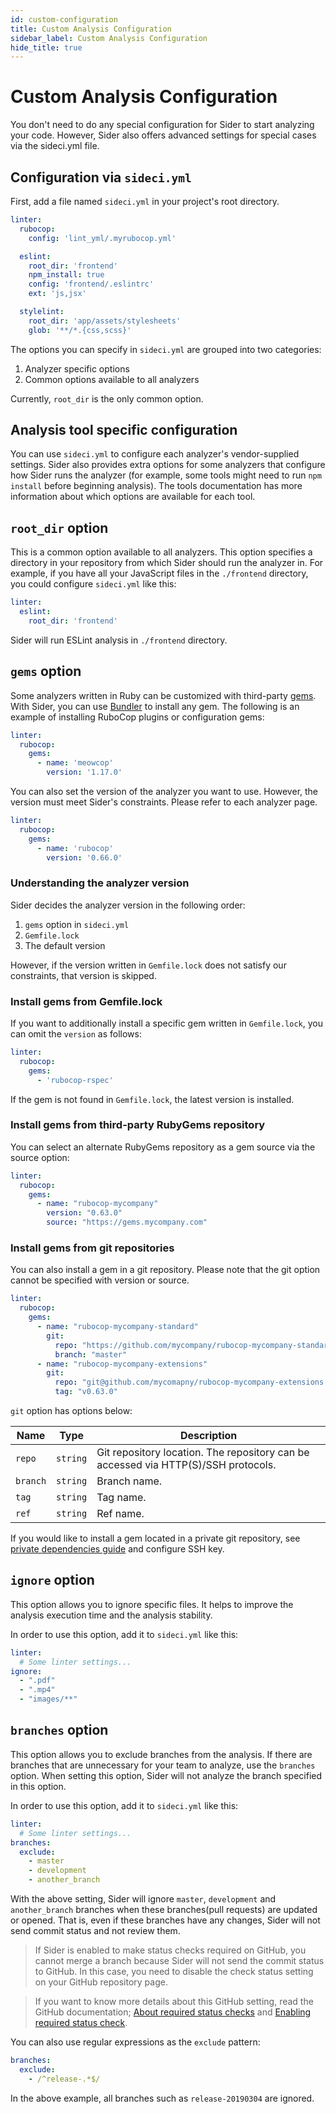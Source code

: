 ```yaml
---
id: custom-configuration
title: Custom Analysis Configuration
sidebar_label: Custom Analysis Configuration
hide_title: true
---
```


# Custom Analysis Configuration

You don't need to do any special configuration for Sider to start analyzing your code. However, Sider also offers advanced settings for special cases via the sideci.yml file.

## Configuration via `sideci.yml`

First, add a file named `sideci.yml` in your project's root directory.

```yaml
linter:
  rubocop:
    config: 'lint_yml/.myrubocop.yml'

  eslint:
    root_dir: 'frontend'
    npm_install: true
    config: 'frontend/.eslintrc'
    ext: 'js,jsx'

  stylelint:
    root_dir: 'app/assets/stylesheets'
    glob: '**/*.{css,scss}'
```

The options you can specify in `sideci.yml` are grouped into two categories:

1. Analyzer specific options
2. Common options available to all analyzers

Currently, `root_dir` is the only common option.

## Analysis tool specific configuration

You can use `sideci.yml` to configure each analyzer's vendor-supplied settings. Sider also provides extra options for some analyzers that configure how Sider runs the analyzer (for example, some tools might need to run `npm install` before beginning analysis). The tools documentation has more information about which options are available for each tool.

## `root_dir` option

This is a common option available to all analyzers. This option specifies a directory in your repository from which Sider should run the analyzer in. For example, if you have all your JavaScript files in the `./frontend` directory, you could configure `sideci.yml` like this:

```yaml
linter:
  eslint:
    root_dir: 'frontend'
```

Sider will run ESLint analysis in `./frontend` directory.

## `gems` option

Some analyzers written in Ruby can be customized with third-party [gems](https://rubygems.org/). With Sider, you can use [Bundler](https://bundler.io/) to install any gem. The following is an example of installing RuboCop plugins or configuration gems:

```yaml
linter:
  rubocop:
    gems:
      - name: 'meowcop'
        version: '1.17.0'
```

You can also set the version of the analyzer you want to use. However, the version must meet Sider's constraints. Please refer to each analyzer page.

```yaml
linter:
  rubocop:
    gems:
      - name: 'rubocop'
        version: '0.66.0'
```

### Understanding the analyzer version

Sider decides the analyzer version in the following order:

1. `gems` option in `sideci.yml`
2. `Gemfile.lock`
3. The default version

However, if the version written in `Gemfile.lock` does not satisfy our constraints, that version is skipped.

### Install gems from Gemfile.lock

If you want to additionally install a specific gem written in `Gemfile.lock`, you can omit the `version` as follows:

```yaml
linter:
  rubocop:
    gems:
      - 'rubocop-rspec'
```

If the gem is not found in `Gemfile.lock`, the latest version is installed.

### Install gems from third-party RubyGems repository

You can select an alternate RubyGems repository as a gem source via the source option:

```yaml
linter:
  rubocop:
    gems:
      - name: "rubocop-mycompany"
        version: "0.63.0"
        source: "https://gems.mycompany.com"
```

### Install gems from git repositories

You can also install a gem in a git repository. Please note that the git option cannot be specified with version or source.

```yaml
linter:
  rubocop:
    gems:
      - name: "rubocop-mycompany-standard"
        git:
          repo: "https://github.com/mycompany/rubocop-mycompany-standard.git"
          branch: "master"
      - name: "rubocop-mycompany-extensions"
        git:
          repo: "git@github.com/mycomapny/rubocop-mycompany-extensions.git"
          tag: "v0.63.0"
```

`git` option has options below:

| Name | Type | Description |
| ---- | ---- | ----------- |
| `repo` | `string` | Git repository location. The repository can be accessed via HTTP(S)/SSH protocols. |
| `branch` | `string` | Branch name. |
| `tag` | `string` | Tag name. |
| `ref` | `string` | Ref name. |

If you would like to install a gem located in a private git repository, see [private dependencies guide](../advanced-settings/private-dependencies.md) and configure SSH key.

## `ignore` option

This option allows you to ignore specific files. It helps to improve the analysis execution time and the analysis stability.

In order to use this option, add it to `sideci.yml` like this:

```yaml
linter:
  # Some linter settings...
ignore:
  - ".pdf"
  - ".mp4"
  - "images/**"
```

## `branches` option

This option allows you to exclude branches from the analysis. If there are branches that are unnecessary for your team to analyze, use the `branches` option.
When setting this option, Sider will not analyze the branch specified in this option.

In order to use this option, add it to `sideci.yml` like this:

```yaml
linter:
  # Some linter settings...
branches:
  exclude:
    - master
    - development
    - another_branch
```

With the above setting, Sider will ignore `master`, `development` and `another_branch` branches when these branches(pull requests) are updated or opened. That is, even if these branches have any changes, Sider will not send commit status and not review them.

> If Sider is enabled to make status checks required on GitHub, you cannot merge a branch because Sider will not send the commit status to GitHub.
> In this case, you need to disable the check status setting on your GitHub repository page.

> If you want to know more details about this GitHub setting, read the GitHub documentation; [About required status checks](https://help.github.com/articles/about-required-status-checks/) and [Enabling required status check](https://help.github.com/articles/enabling-required-status-checks/).

You can also use regular expressions as the `exclude` pattern:

```yaml
branches:
  exclude:
    - /^release-.*$/
```

In the above example, all branches such as `release-20190304` are ignored.
